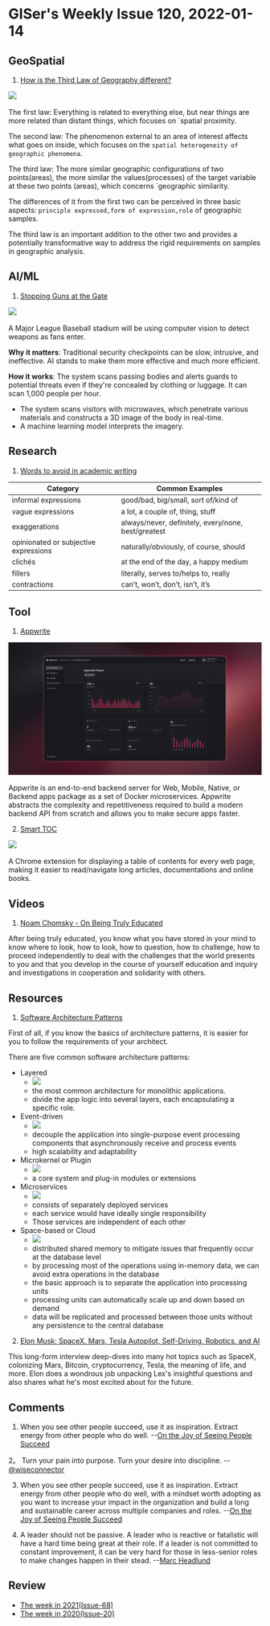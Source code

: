 # GISer's Weekly Issue 120, 2022-01-14

## GeoSpatial

1. [How is the Third Law of Geography different?](https://www.tandfonline.com/doi/full/10.1080/19475683.2022.2026467?af=R)

![](https://www.tandfonline.com/na101/home/literatum/publisher/tandf/journals/content/tagi20/0/tagi20.ahead-of-print/19475683.2022.2026467/20220111/images/medium/tagi_a_2026467_f0001_oc.jpg)

The first law: Everything is related to everything else, but near things are more related than distant things, which focuses on `spatial proximity.

The second law: The phenomenon external to an area of interest affects what goes on inside, which focuses on the `spatial heterogeneity of geographic phenomena`.

The third law: The more similar geographic configurations of two points(areas), the more similar the values(processes) of the target variable at these two points (areas), which concerns `geographic similarity.

The differences of it from the first two can be perceived in three basic aspects: `principle expressed,form of expression,role` of geographic samples.

The third law is an important addition to the other two and provides a potentially transformative way to address the rigid requirements on samples in geographic analysis.

## AI/ML

1. [Stopping Guns at the Gate](https://read.deeplearning.ai/the-batch/issue-127/)

![](https://cdn2.hubspot.net/hub/5871640/hubfs/HEXWAVE.gif?upscale=true&width=1200&upscale=true&name=HEXWAVE.gif)

A Major League Baseball stadium will be using computer vision to detect weapons as fans enter.

**Why it matters**: Traditional security checkpoints can be slow, intrusive, and ineffective. AI stands to make them more effective and much more efficient.

**How it works**: The system scans passing bodies and alerts guards to potential threats even if they're concealed by clothing or luggage. It can scan 1,000 people per hour.

- The system scans visitors with microwaves, which penetrate various materials and constructs a 3D image of the body in real-time.
- A machine learning model interprets the imagery.

## Research

1. [Words to avoid in academic writing](https://proofreading.org/blog/words-to-avoid-in-academic-writing/)

| Category                              | Common Examples                                     |
| ------------------------------------- | --------------------------------------------------- |
| informal expressions                  | good/bad, big/small, sort of/kind of                |
| vague expressions                     | a lot, a couple of, thing, stuff                    |
| exaggerations                         | always/never, definitely, every/none, best/greatest |
| opinionated or subjective expressions | naturally/obviously, of course, should              |
| clichés                               | at the end of the day, a happy medium               |
| fillers                               | literally, serves to/helps to, really               |
| contractions                          | can’t, won’t, don’t, isn’t, it’s                    |

## Tool

1. [Appwrite](https://github.com/appwrite/appwrite)

![](https://github.com/appwrite/appwrite/raw/master/public/images/github.png)

Appwrite is an end-to-end backend server for Web, Mobile, Native, or Backend apps package as a set of Docker microservices. Appwrite abstracts the complexity and repetitiveness required to build a modern backend API from scratch and allows you to make secure apps faster.

2. [Smart TOC](https://chrome.google.com/webstore/detail/smart-toc/lifgeihcfpkmmlfjbailfpfhbahhibba?utm_source=chrome-ntp-icon)

![](https://lh3.googleusercontent.com/NhJI3YHU8I1F3cEL_AQct8np0SpmrJG6ddAK65qU975-Sj4CKX7P_JQDlaABm6OBm_YRN5N1_1gy0P2hZIIfVBOA=w640-h400-e365-rj-sc0x00ffffff)

A Chrome extension for displaying a table of contents for every web page, making it easier to read/navigate long articles, documentations and online books.

## Videos

1. [Noam Chomsky - On Being Truly Educated](https://www.youtube.com/watch?v=eYHQcXVp4F4)

After being truly educated, you know what you have stored in your mind to know where to look, how to look, how to question, how to challenge, how to proceed independently to deal with the challenges that the world presents to you and that you develop in the course of yourself education and inquiry and investigations in cooperation and solidarity with others.

## Resources

1. [Software Architecture Patterns](https://orkhanscience.medium.com/software-architecture-patterns-5-mins-read-e9e3c8eb47d2)

First of all, if you know the basics of architecture patterns, it is easier for you to follow the requirements of your architect.

There are five common software architecture patterns:

- Layered
  - ![](https://miro.medium.com/max/700/0*A7O_q3LjFeMoyZUJ.png)
  - the most common architecture for monolithic applications.
  - divide the app logic into several layers, each encapsulating a specific role.
- Event-driven
  - ![](https://miro.medium.com/max/700/0*S5x3if-_wD4nyeIB.png)
  - decouple the application into single-purpose event processing components that asynchronously receive and process events
  - high scalability and adaptability
- Microkernel or Plugin
  - ![](https://miro.medium.com/max/700/0*gtpsajLc78449AwB.png)
  - a core system and plug-in modules or extensions
- Microservices
  - ![](https://miro.medium.com/max/700/0*ZTArqwaUeQyjrvfn.png)
  - consists of separately deployed services
  - each service would have ideally single responsibility
  - Those services are independent of each other
- Space-based or Cloud
  - ![](https://miro.medium.com/max/700/0*Q0VJyMBJX5OHpE_k.png)
  - distributed shared memory to mitigate issues that frequently occur at the database level
  - by processing most of the operations using in-memory data, we can avoid extra operations in the database
  - the basic approach is to separate the application into processing units
  - processing units can automatically scale up and down based on demand
  - data will be replicated and processed between those units without any persistence to the central database

2. [Elon Musk: SpaceX, Mars, Tesla Autopilot, Self-Driving, Robotics, and AI](https://lexfridman.com/elon-musk-3/)

This long-form interview deep-dives into many hot topics such as SpaceX, colonizing Mars, Bitcoin, cryptocurrency, Tesla, the meaning of life, and more. Elon does a wondrous job unpacking Lex's insightful questions and also shares what he's most excited about for the future.

## Comments

1. When you see other people succeed, use it as inspiration. Extract energy from other people who do well.
   --[On the Joy of Seeing People Succeed](https://softwareleadweekly.us6.list-manage.com/track/click?u=1a258e0fefbb23214c59c5a8d&id=b3b59e58d7&e=b1367de9f9)

2。 Turn your pain into purpose. Turn your desire into discipline.
--[@wiseconnector](https://twitter.com/wiseconnector/status/1479045299951878147)

3. When you see other people succeed, use it as inspiration. Extract energy from other people who do well, with a mindset worth adopting as you want to increase your impact in the organization and build a long and sustainable career across multiple companies and roles.
   --[On the Joy of Seeing People Succeed](https://softwareleadweekly.us6.list-manage.com/track/click?u=1a258e0fefbb23214c59c5a8d&id=b3b59e58d7&e=b1367de9f9)

4. A leader should not be passive. A leader who is reactive or fatalistic will have a hard time being great at their role. If a leader is not committed to constant improvement, it can be very hard for those in less-senior roles to make changes happen in their stead.
   --[Marc Headlund](https://twitter.com/marcprecipice/status/1479731951162380288)

## Review

- [The week in 2021(Issue-68)](https://github.com/lkcozy/weekly/blob/master/docs/2021/issue-68.md)
- [The week in 2020(Issue-20)](https://github.com/lkcozy/weekly/blob/master/docs/2020/issue-20.md)
